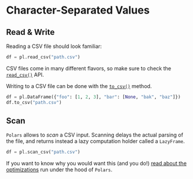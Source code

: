# Character-Separated Values

## Read & Write

Reading a CSV file should look familiar:

```python
df = pl.read_csv("path.csv")
```

CSV files come in many different flavors, so make sure to check the [`read_csv()`](POLARS_PY_REF_GUIDE/functions.html#polars.functions.read_csv) API.

Writing to a CSV file can be done with the [`to_csv()`](POLARS_PY_REF_GUIDE/frame.html#polars.frame.DataFrame.to_csv) method.

```python
df = pl.DataFrame({"foo": [1, 2, 3], "bar": [None, "bak", "baz"]})
df.to_csv("path.csv")
```

## Scan

`Polars` allows to *scan* a CSV input.
Scanning delays the actual parsing of the file, and returns instead a lazy computation holder called a `LazyFrame`.

```python
df = pl.scan_csv("path.csv")
```

If you want to know why you would want this (and you do!) [read about the optimizations](../../optimizations/intro.md) run under the hood of `Polars`.

